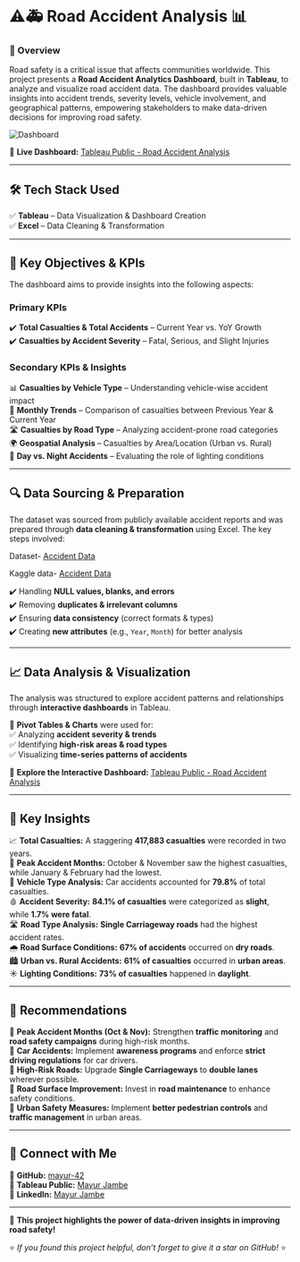 # ⚠️🚑 Road Accident Analysis 📊

### 🌟 Overview  
Road safety is a critical issue that affects communities worldwide. This project presents a **Road Accident Analytics Dashboard**, built in **Tableau**, to analyze and visualize road accident data. The dashboard provides valuable insights into accident trends, severity levels, vehicle involvement, and geographical patterns, empowering stakeholders to make data-driven decisions for improving road safety.  

![Dashboard](https://github.com/user-attachments/assets/ee911867-72a3-4142-9611-b9074073fbb2)

🔗 **Live Dashboard:** [Tableau Public - Road Accident Analysis](https://public.tableau.com/app/profile/mayur.jambe/viz/RoadAccidentAnalysis_17382330961130/HOME?publish=yes)  

---

## 🛠️ Tech Stack Used  
✅ **Tableau** – Data Visualization & Dashboard Creation  
✅ **Excel** – Data Cleaning & Transformation  

---

## 🎯 Key Objectives & KPIs  
The dashboard aims to provide insights into the following aspects:  

### **Primary KPIs**  
✔️ **Total Casualties & Total Accidents** – Current Year vs. YoY Growth  
✔️ **Casualties by Accident Severity** – Fatal, Serious, and Slight Injuries  

### **Secondary KPIs & Insights**  
📊 **Casualties by Vehicle Type** – Understanding vehicle-wise accident impact  
📅 **Monthly Trends** – Comparison of casualties between Previous Year & Current Year  
🛣️ **Casualties by Road Type** – Analyzing accident-prone road categories  
🌍 **Geospatial Analysis** – Casualties by Area/Location (Urban vs. Rural)  
🌙 **Day vs. Night Accidents** – Evaluating the role of lighting conditions  

---

## 🔍 Data Sourcing & Preparation  
The dataset was sourced from publicly available accident reports and was prepared through **data cleaning & transformation** using Excel. The key steps involved:  

Dataset- [Accident Data](https://drive.google.com/drive/folders/122ewqkXCABjuDEHpLFmMCv_QS4Cu7t84?usp=sharing)

Kaggle data- [Accident Data](https://www.kaggle.com/datasets/charliescott556/uk-vehicle-accident-database-2019-2022)

✔️ Handling **NULL values, blanks, and errors**  
✔️ Removing **duplicates & irrelevant columns**  
✔️ Ensuring **data consistency** (correct formats & types)  
✔️ Creating **new attributes** (e.g., `Year`, `Month`) for better analysis  

---

## 📈 Data Analysis & Visualization  
The analysis was structured to explore accident patterns and relationships through **interactive dashboards** in Tableau.  

📌 **Pivot Tables & Charts** were used for:  
✅ Analyzing **accident severity & trends**  
✅ Identifying **high-risk areas & road types**  
✅ Visualizing **time-series patterns of accidents**  

🔗 **Explore the Interactive Dashboard:** [Tableau Public - Road Accident Analysis](https://public.tableau.com/app/profile/mayur.jambe/viz/RoadAccidentAnalysis_17382330961130/HOME?publish=yes)  

---

## 🔑 Key Insights  

📈 **Total Casualties:** A staggering **417,883 casualties** were recorded in two years.  
📅 **Peak Accident Months:** October & November saw the highest casualties, while January & February had the lowest.  
🚗 **Vehicle Type Analysis:** Car accidents accounted for **79.8%** of total casualties.  
🩸 **Accident Severity:** **84.1% of casualties** were categorized as **slight**, while **1.7% were fatal**.  
🛣️ **Road Type Analysis:** **Single Carriageway roads** had the highest accident rates.  
🌧️ **Road Surface Conditions:** **67% of accidents** occurred on **dry roads**.  
🏙️ **Urban vs. Rural Accidents:** **61% of casualties** occurred in **urban areas**.  
☀️ **Lighting Conditions:** **73% of casualties** happened in **daylight**.  

---

## 📢 Recommendations  

🔹 **Peak Accident Months (Oct & Nov):** Strengthen **traffic monitoring** and **road safety campaigns** during high-risk months.  
🔹 **Car Accidents:** Implement **awareness programs** and enforce **strict driving regulations** for car drivers.  
🔹 **High-Risk Roads:** Upgrade **Single Carriageways** to **double lanes** wherever possible.  
🔹 **Road Surface Improvement:** Invest in **road maintenance** to enhance safety conditions.  
🔹 **Urban Safety Measures:** Implement **better pedestrian controls** and **traffic management** in urban areas.  

---

## 📢 Connect with Me  
🔗 **GitHub:** [mayur-42](https://github.com/mayur-42)  
🔗 **Tableau Public:** [Mayur Jambe](https://public.tableau.com/app/profile/mayur.jambe)  
🔗 **LinkedIn:** [Mayur Jambe](https://www.linkedin.com/in/mayurjambe42/)  

---

🚀 **This project highlights the power of data-driven insights in improving road safety!**  

⭐ _If you found this project helpful, don’t forget to give it a star on GitHub!_ ⭐  










